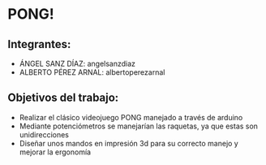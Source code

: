 ﻿# PONG!
## Integrantes:
* ÁNGEL SANZ DÍAZ: angelsanzdiaz
* ALBERTO PÉREZ ARNAL: albertoperezarnal
## Objetivos del trabajo: 
* Realizar el clásico videojuego PONG manejado a través de arduino
* Mediante potenciómetros se manejarían las raquetas, ya que estas son unidirecciones
* Diseñar unos mandos en impresión 3d para su correcto manejo y mejorar la ergonomía
